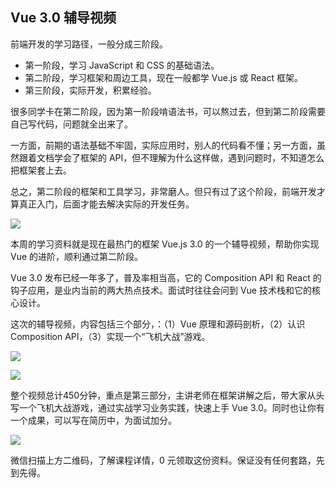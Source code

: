 ## Vue 3.0 辅导视频

前端开发的学习路径，一般分成三阶段。

- 第一阶段，学习 JavaScript 和 CSS 的基础语法。
- 第二阶段，学习框架和周边工具，现在一般都学 Vue.js 或 React 框架。
- 第三阶段，实际开发，积累经验。

很多同学卡在第二阶段，因为第一阶段啃语法书，可以熬过去，但到第二阶段需要自己写代码，问题就全出来了。

一方面，前期的语法基础不牢固，实际应用时，别人的代码看不懂；另一方面，虽然跟着文档学会了框架的 API，但不理解为什么这样做，遇到问题时，不知道怎么把框架套上去。

总之，第二阶段的框架和工具学习，非常磨人。但只有过了这个阶段，前端开发才算真正入门，后面才能去解决实际的开发任务。

![](https://cdn.beekka.com/blogimg/asset/202109/bg2021092802.jpg)

本周的学习资料就是现在最热门的框架 Vue.js 3.0 的一个辅导视频，帮助你实现 Vue 的进阶，顺利通过第二阶段。

Vue 3.0 发布已经一年多了，普及率相当高，它的 Composition API 和 React 的钩子应用，是业内当前的两大热点技术。面试时往往会问到 Vue 技术栈和它的核心设计。

这次的辅导视频，内容包括三个部分，：（1）Vue 原理和源码剖析，（2）认识 Composition API，（3）实现一个“飞机大战”游戏。

![](https://cdn.beekka.com/blogimg/asset/202012/bg2020123014.jpg)

![](https://cdn.beekka.com/blogimg/asset/202012/bg2020123016.jpg)

整个视频总计450分钟，重点是第三部分，主讲老师在框架讲解之后，带大家从头写一个飞机大战游戏，通过实战学习业务实践，快速上手 Vue 3.0。同时也让你有一个成果，可以写在简历中，为面试加分。

![](https://cdn.beekka.com/blogimg/asset/202109/bg2021092801.jpg)

微信扫描上方二维码，了解课程详情，0 元领取这份资料。保证没有任何套路，先到先得。